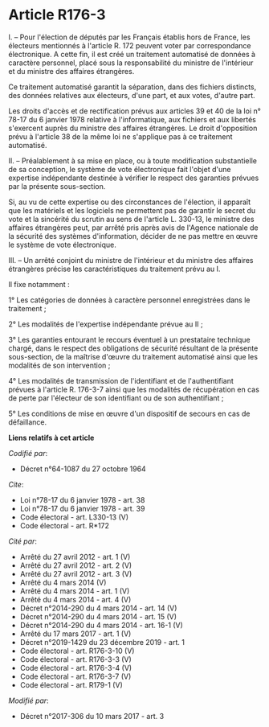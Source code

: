 # Article R176-3

I. – Pour l'élection de députés par les Français établis hors de France, les électeurs mentionnés à l'article R. 172 peuvent
voter par correspondance électronique. A cette fin, il est créé un traitement automatisé de données à caractère personnel,
placé sous la responsabilité du ministre de l'intérieur et du ministre des affaires étrangères. 

Ce traitement automatisé garantit la séparation, dans des fichiers distincts, des données relatives aux électeurs, d'une
part, et aux votes, d'autre part. 

Les droits d'accès et de rectification prévus aux articles 39 et 40 de la loi n° 78-17 du 6 janvier 1978 relative à
l'informatique, aux fichiers et aux libertés s'exercent auprès du ministre des affaires étrangères. Le droit d'opposition
prévu à l'article 38 de la même loi ne s'applique pas à ce traitement automatisé. 

II. – Préalablement à sa mise en place, ou à toute modification substantielle de sa conception, le système de vote
électronique fait l'objet d'une expertise indépendante destinée à vérifier le respect des garanties prévues par la présente
sous-section. 

Si, au vu de cette expertise ou des circonstances de l'élection, il apparaît que les matériels et les logiciels ne permettent
pas de garantir le secret du vote et la sincérité du scrutin au sens de l'article L. 330-13, le ministre des affaires
étrangères peut, par arrêté pris après avis de l'Agence nationale de la sécurité des systèmes d'information, décider de ne
pas mettre en œuvre le système de vote électronique. 

III. – Un arrêté conjoint du ministre de l'intérieur et du ministre des affaires étrangères précise les caractéristiques du
traitement prévu au I. 

Il fixe notamment : 

1° Les catégories de données à caractère personnel enregistrées dans le traitement ; 

2° Les modalités de l'expertise indépendante prévue au II ; 

3° Les garanties entourant le recours éventuel à un prestataire technique chargé, dans le respect des obligations de sécurité
résultant de la présente sous-section, de la maîtrise d'œuvre du traitement automatisé ainsi que les modalités de son
intervention ; 

4° Les modalités de transmission de l'identifiant et de l'authentifiant prévues à l'article R. 176-3-7 ainsi que les
modalités de récupération en cas de perte par l'électeur de son identifiant ou de son authentifiant ; 

5° Les conditions de mise en œuvre d'un dispositif de secours en cas de défaillance.

**Liens relatifs à cet article**

_Codifié par_:

  - Décret n°64-1087 du 27 octobre 1964

_Cite_:

  - Loi n°78-17 du 6 janvier 1978 - art. 38
  - Loi n°78-17 du 6 janvier 1978 - art. 39
  - Code électoral - art. L330-13 (V)
  - Code électoral - art. R*172

_Cité par_:

  - Arrêté du 27 avril 2012 - art. 1 (V)
  - Arrêté du 27 avril 2012 - art. 2 (V)
  - Arrêté du 27 avril 2012 - art. 3 (V)
  - Arrêté du 4 mars 2014 (V)
  - Arrêté du 4 mars 2014 - art. 1 (V)
  - Arrêté du 4 mars 2014 - art. 4 (V)
  - Décret n°2014-290 du 4 mars 2014 - art. 14 (V)
  - Décret n°2014-290 du 4 mars 2014 - art. 15 (V)
  - Décret n°2014-290 du 4 mars 2014 - art. 16-1 (V)
  - Arrêté du 17 mars 2017 - art. 1 (V)
  - Décret n°2019-1429 du 23 décembre 2019 - art. 1
  - Code électoral - art. R176-3-10 (V)
  - Code électoral - art. R176-3-3 (V)
  - Code électoral - art. R176-3-4 (V)
  - Code électoral - art. R176-3-7 (V)
  - Code électoral - art. R179-1 (V)

_Modifié par_:

  - Décret n°2017-306 du 10 mars 2017 - art. 3
